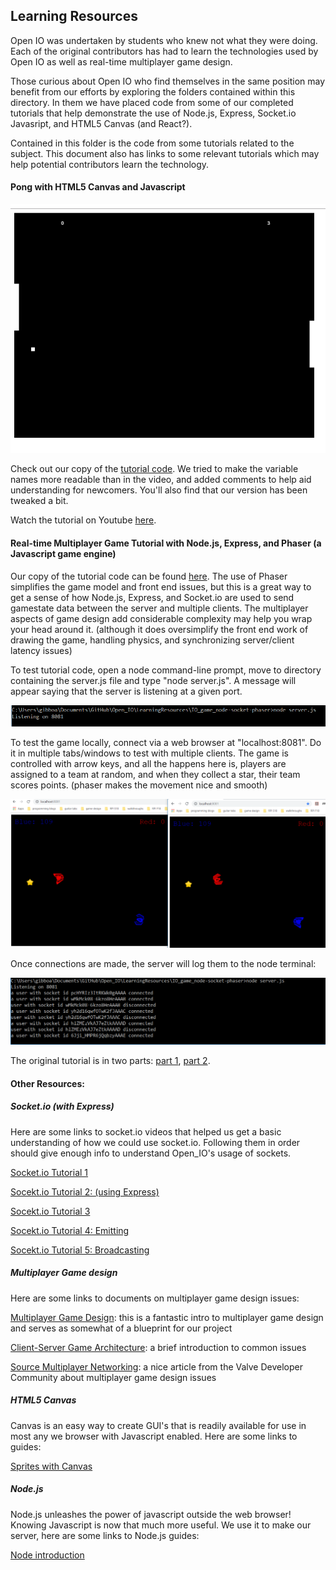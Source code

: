## Learning Resources

Open IO was undertaken by students who knew not what they were doing.
Each of the original contributors has had to learn the technologies used
by Open IO as well as real-time multiplayer game design.

Those curious about Open IO who find themselves in the same position may
benefit from our efforts by exploring the folders contained within this
directory. In them we have placed code from some of our completed tutorials
that help demonstrate the use of Node.js, Express, Socket.io Javasript, and HTML5 Canvas (and React?).

Contained in this folder is the code from some tutorials related to the subject. This document also has links to some relevant tutorials which may help potential contributors learn the technology.

#### Pong with HTML5 Canvas and Javascript

![pong game](pong_html5_canvas.PNG)

Check out our copy of the [tutorial code](https://github.com/gibboa/Open_IO/tree/master/LearningResources/HTMLCanvas-Pong). We tried to make the variable names more readable than in the video, and added comments to help aid understanding for newcomers. You'll also find that our version has been tweaked a bit.

Watch the tutorial on Youtube [here](https://www.youtube.com/watch?v=KoWqdEACyLI).

#### Real-time Multiplayer Game Tutorial with Node.js, Express, and Phaser (a Javascript game engine)

Our copy of the tutorial code can be found [here](). The use of Phaser simplifies the game model and front end issues, but this is a great way to get a sense of how Node.js, Express, and Socket.io are used to send gamestate data between the server and multiple clients. The multiplayer aspects of game design add considerable complexity may help you wrap your head around it. (although it does oversimplify the front end work of drawing the game, handling physics, and synchronizing server/client latency issues)

To test tutorial code, open a node command-line prompt, move to directory containing the server.js file and type "node server.js".
A message will appear saying that the server is listening at a given port.

![server start](node_start.PNG)

To test the game locally, connect via a web browser at "localhost:8081".
Do it in multiple tabs/windows to test with multiple clients. The game is controlled with arrow keys, and all the happens here is, players are assigned to a team at random, and when they collect a star, their team scores points. (phaser makes the movement nice and smooth)

![game_running](running_game.PNG)

Once connections are made, the server will log them to the node terminal:

![server connections](node_connections.PNG)

The original tutorial is in two parts: [part 1](https://gamedevacademy.org/create-a-basic-multiplayer-game-in-phaser-3-with-socket-io-part-1/), [part 2](https://gamedevacademy.org/create-a-basic-multiplayer-game-in-phaser-3-with-socket-io-part-2).

#### Other Resources:

##### Socket.io (with Express)

Here are some links to socket.io videos that helped us get a basic understanding of how we could use socket.io. Following them in order should give enough info to understand Open_IO's usage of sockets.

[Socket.io Tutorial 1](https://www.youtube.com/watch?v=vQjiN8Qgs3c&t=1s)

[Socekt.io Tutorial 2: (using Express)](https://www.youtube.com/watch?v=ggVsXljT0MI)

[Socekt.io Tutorial 3](https://www.youtube.com/watch?v=UwS3wJoi7fY&t=2s)

[Socekt.io Tutorial 4: Emitting](https://www.youtube.com/watch?v=KNqVpESuyQo)

[Socekt.io Tutorial 5: Broadcasting](https://www.youtube.com/watch?v=FvArk8-qgCk)

##### Multiplayer Game design

Here are some links to documents on multiplayer game design issues:

[Multiplayer Game Design](http://buildnewgames.com/real-time-multiplayer/): this is a fantastic intro to multiplayer game design and serves as somewhat of a blueprint for our project

[Client-Server Game Architecture](http://www.gabrielgambetta.com/client-server-game-architecture.html): a brief introduction to common issues

[Source Multiplayer Networking](https://developer.valvesoftware.com/wiki/Source_Multiplayer_Networking): a nice article from the Valve Developer Community about multiplayer game design issues

##### HTML5 Canvas

Canvas is an easy way to create GUI's that is readily available for use in most any we browser with Javascript enabled. Here are some links to guides:

[Sprites with Canvas](https://www.youtube.com/watch?v=W0e9Z5pmt-I)

##### Node.js

Node.js unleashes the power of javascript outside the web browser! Knowing Javascript is now that much more useful. We use it to make our server, here are some links to Node.js guides:

[Node introduction](https://www.youtube.com/watch?v=TlB_eWDSMt4&list=PLPgx4r0FGixlivPRCBuMP0H2WPaEShrlU&index=4&t=0s)
